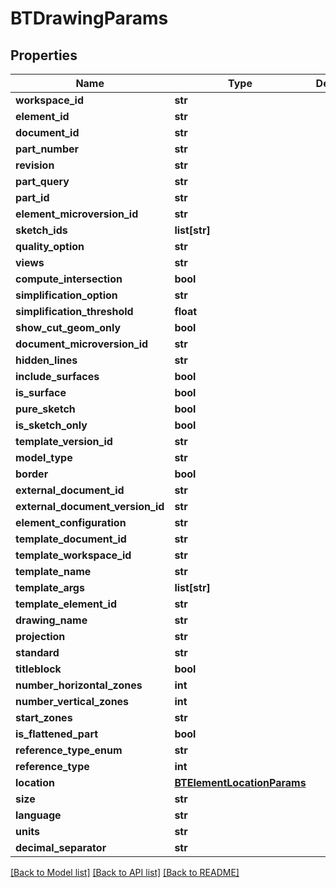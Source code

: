 # BTDrawingParams

## Properties
Name | Type | Description | Notes
------------ | ------------- | ------------- | -------------
**workspace_id** | **str** |  | [optional] 
**element_id** | **str** |  | [optional] 
**document_id** | **str** |  | [optional] 
**part_number** | **str** |  | [optional] 
**revision** | **str** |  | [optional] 
**part_query** | **str** |  | [optional] 
**part_id** | **str** |  | [optional] 
**element_microversion_id** | **str** |  | [optional] 
**sketch_ids** | **list[str]** |  | [optional] 
**quality_option** | **str** |  | [optional] 
**views** | **str** |  | [optional] 
**compute_intersection** | **bool** |  | [optional] 
**simplification_option** | **str** |  | [optional] 
**simplification_threshold** | **float** |  | [optional] 
**show_cut_geom_only** | **bool** |  | [optional] 
**document_microversion_id** | **str** |  | [optional] 
**hidden_lines** | **str** |  | [optional] 
**include_surfaces** | **bool** |  | [optional] 
**is_surface** | **bool** |  | [optional] 
**pure_sketch** | **bool** |  | [optional] 
**is_sketch_only** | **bool** |  | [optional] 
**template_version_id** | **str** |  | [optional] 
**model_type** | **str** |  | [optional] 
**border** | **bool** |  | [optional] 
**external_document_id** | **str** |  | [optional] 
**external_document_version_id** | **str** |  | [optional] 
**element_configuration** | **str** |  | [optional] 
**template_document_id** | **str** |  | [optional] 
**template_workspace_id** | **str** |  | [optional] 
**template_name** | **str** |  | [optional] 
**template_args** | **list[str]** |  | [optional] 
**template_element_id** | **str** |  | [optional] 
**drawing_name** | **str** |  | [optional] 
**projection** | **str** |  | [optional] 
**standard** | **str** |  | [optional] 
**titleblock** | **bool** |  | [optional] 
**number_horizontal_zones** | **int** |  | [optional] 
**number_vertical_zones** | **int** |  | [optional] 
**start_zones** | **str** |  | [optional] 
**is_flattened_part** | **bool** |  | [optional] 
**reference_type_enum** | **str** |  | [optional] 
**reference_type** | **int** |  | [optional] 
**location** | [**BTElementLocationParams**](BTElementLocationParams.md) |  | [optional] 
**size** | **str** |  | [optional] 
**language** | **str** |  | [optional] 
**units** | **str** |  | [optional] 
**decimal_separator** | **str** |  | [optional] 

[[Back to Model list]](../README.md#documentation-for-models) [[Back to API list]](../README.md#documentation-for-api-endpoints) [[Back to README]](../README.md)


